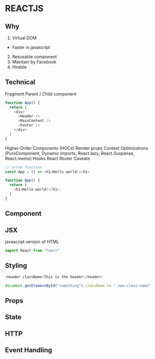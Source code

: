 # REACTJS

## Why
1. Virtual DOM 
- Faster in javascript
2. Resusable component
3. Maintain by Facebook
4. Hirable

## Technical
Fragment
Parent / Child component
```js
function App() {
  return (
    <div>
      <Header />
      <MainContent />
      <Footer />
    </div>
  )
}
```
Higher-Order Components (HOCs)
Render props
Context
Optimizations (PureComponent, Dynamic Imports, React.lazy, React.Suspense, React.memo)
Hooks
React Router
Caveats
```js
// arrow function
const App = () => <h1>Hello world!</h1>

function App() {
  return (
    <h1>Hello world!</h1>
  )
}
```

## Component

## JSX
javascript version of HTML
```js
import React from "react"
```

## Styling
```js
<header className>This is the header</header>

document.getElementById("something").className += " new-class-name"
```

## Props

## State

## HTTP

## Event Handling


